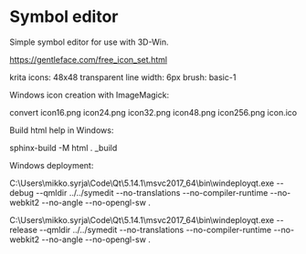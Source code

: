 # Symbol editor

Simple symbol editor for use with 3D-Win.

https://gentleface.com/free_icon_set.html

krita icons:
	48x48
	transparent
	line width: 6px
	brush: basic-1

Windows icon creation with ImageMagick:

convert icon16.png icon24.png icon32.png icon48.png icon256.png icon.ico

Build html help in Windows:

sphinx-build -M html . _build

Windows deployment:

C:\Users\mikko.syrja\Code\Qt\5.14.1\msvc2017_64\bin\windeployqt.exe
	--debug --qmldir ../../symedit
	--no-translations --no-compiler-runtime --no-webkit2 --no-angle --no-opengl-sw
	.

C:\Users\mikko.syrja\Code\Qt\5.14.1\msvc2017_64\bin\windeployqt.exe
	--release --qmldir ../../symedit
	--no-translations --no-compiler-runtime --no-webkit2 --no-angle --no-opengl-sw
	.
